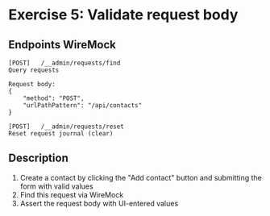 # Exercise 5: Validate request body

## Endpoints WireMock

```
[POST]   /__admin/requests/find
Query requests

Request body:
{
    "method": "POST",
    "urlPathPattern": "/api/contacts"
}

[POST]   /__admin/requests/reset
Reset request journal (clear)
```

## Description
1. Create a contact by clicking the "Add contact" button and submitting the form with valid values
2. Find this request via WireMock
3. Assert the request body with UI-entered values

